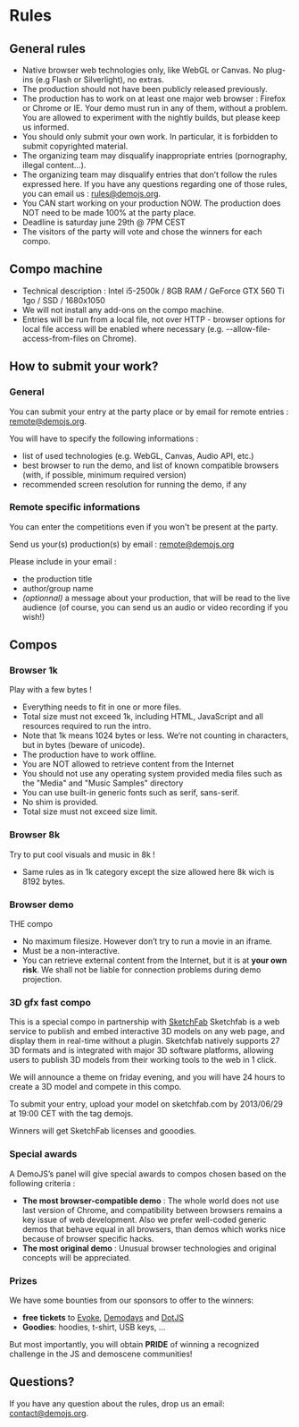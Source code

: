 
# Rules

## General rules

 * Native browser web technologies only, like WebGL or Canvas. No plug-ins (e.g Flash or Silverlight), no extras.
 * The production should not have been publicly released previously.
 * The production has to work on at least one major web browser : Firefox or Chrome or IE. Your demo must run in any of them, without a problem. You are allowed to experiment with the nightly builds, but please keep us informed.
 * You should only submit your own work. In particular, it is forbidden to submit copyrighted material.
 * The organizing team may disqualify inappropriate entries (pornography, illegal content...).
 * The organizing team may disqualify entries that don’t follow the rules expressed here. If you have any questions regarding one of those rules, you can email us : rules@demojs.org.
 * You CAN start working on your production NOW. The production does NOT need to be made 100% at the party place.
 * Deadline is saturday june 29th @ 7PM CEST
 * The visitors of the party will vote and chose the winners for each compo. 

## Compo machine

 * Technical description : Intel i5-2500k / 8GB RAM / GeForce GTX 560 Ti 1go / SSD / 1680x1050
 * We will not install any add-ons on the compo machine.
 * Entries will be run from a local file, not over HTTP - browser options for local file access will be enabled where necessary (e.g. --allow-file-access-from-files on Chrome).
 
## How to submit your work?

### General
You can submit your entry at the party place or by email for remote entries&nbsp;: [remote@demojs.org](mailto:remote@demojs.org). 

You will have to specify the following informations :

 * list of used technologies (e.g. WebGL, Canvas, Audio API, etc.)
 * best browser to run the demo, and list of known compatible browsers (with, if possible, minimum required version)
 * recommended screen resolution for running the demo, if any

### Remote specific informations
You can enter the competitions even if you won't be present at the party.

Send us your(s) production(s) by email&nbsp;: [remote@demojs.org](mailto:remote@demojs.org)

Please include in your email&nbsp;:

 * the production title
 * author/group name
 * _(optionnal)_ a message about your production, that will be read to the live audience (of course, you can send us an audio or video recording if you wish!)

## Compos
### Browser 1k
Play with a few bytes !

 * Everything needs to fit in one or more files. 
 * Total size must not exceed 1k, including HTML, JavaScript and all resources required to run the intro.
 * Note that 1k means 1024 bytes or less. We’re not counting in characters, but in bytes (beware of unicode).
 * The production have to work offline. 
 * You are NOT allowed to retrieve content from the Internet
 * You should not use any operating system provided media files such as the "Media" and "Music Samples" directory
 * You can use built-in generic fonts such as serif, sans-serif.
 * No shim is provided.
 * Total size must not exceed size limit.

### Browser 8k
Try to put cool visuals and music in 8k !

 * Same rules as in 1k category except the size allowed here 8k wich is 8192 bytes.

### Browser demo
THE compo

 * No maximum filesize. However don’t try to run a movie in an iframe.
 * Must be a non-interactive.
 * You can retrieve external content from the Internet, but it is at **your own risk**. We shall not be liable for connection problems during demo projection.

### 3D gfx fast compo
This is a special compo in partnership with [SketchFab](http://sketchfab.com)
Sketchfab is a web service to publish and embed interactive 3D models on any web page, and display them in real-time without a plugin. Sketchfab natively supports 27 3D formats and is integrated with major 3D software platforms, allowing users to publish 3D models from their working tools to the web in 1 click.

We will announce a theme on friday evening, and you will have 24 hours to create a 3D model and compete in this compo.

To submit your entry, upload your model on sketchfab.com by 2013/06/29 at 19:00 CET with the tag demojs.

Winners will get SketchFab licenses and gooodies.

### Special awards

A DemoJS’s panel will give special awards to compos chosen based on the following criteria :

 * **The most browser-compatible demo**&nbsp;: The whole world does not use last version of Chrome, and compatibility between browsers remains a key issue of web development. Also we prefer well-coded generic demos that behave equal in all browsers, than demos which works nice because of browser specific hacks.
 * **The most original demo**&nbsp;: Unusual browser technologies and original concepts will be appreciated.

### Prizes
We have some bounties from our sponsors to offer to the winners:

<!-- * a **3D printed trophy** for the top 3 entries of each compo -->
 * **free tickets** to [Evoke](http://www.evoke.eu/2013/), [Demodays](http://demodays.org/) and [DotJS](http://www.dotjs.eu/)
 * **Goodies**: hoodies, t-shirt, USB keys, ...

But most importantly, you will obtain **PRIDE** of winning a recognized challenge in the JS and demoscene communities!

## Questions?
If you have any question about the rules, drop us an email: [contact@demojs.org](mailto:contact@demojs.org).

